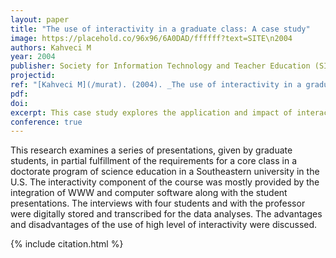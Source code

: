 ```yaml
---
layout: paper
title: "The use of interactivity in a graduate class: A case study"
image: https://placehold.co/96x96/6A0DAD/ffffff?text=SITE\n2004
authors: Kahveci M
year: 2004
publisher: Society for Information Technology and Teacher Education (SITE)
projectid:
ref: "[Kahveci M](/murat). (2004). _The use of interactivity in a graduate class: A case study_. Paper presented at the Society for Information Technology and Teacher Education (SITE). Atlanta, USA. March 1 - 6, 2004."
pdf:
doi:
excerpt: This case study explores the application and impact of interactivity strategies within a graduate-level academic course.
conference: true
---
```


This research examines a series of presentations, given by graduate students, in partial fulfillment of the
requirements for a core class in a doctorate program of science education in a Southeastern university in
the U.S. The interactivity component of the course was mostly provided by the integration of WWW and
computer software along with the student presentations. The interviews with four students and with the
professor were digitally stored and transcribed for the data analyses. The advantages and disadvantages
of the use of high level of interactivity were discussed.

{% include citation.html %}